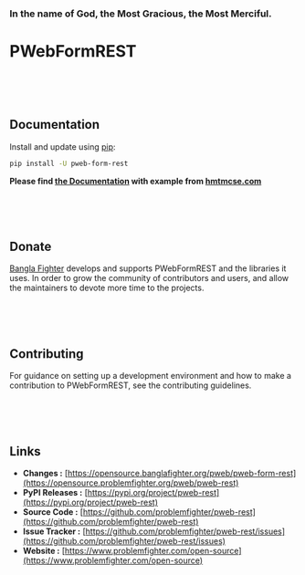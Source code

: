 ### In the name of God, the Most Gracious, the Most Merciful.

# PWebFormREST



<br/><br/><br/>
## Documentation
Install and update using [pip](https://pip.pypa.io/en/stable/getting-started/):
```bash
pip install -U pweb-form-rest
```

**Please find [the Documentation]() with example from [hmtmcse.com]()**


<br/><br/><br/>
## Donate
[Bangla Fighter](https://www.banglafighter.com/) develops and supports PWebFormREST and the libraries it uses. In order to grow
the community of contributors and users, and allow the maintainers to devote more time to the projects.


<br/><br/><br/>
## Contributing
For guidance on setting up a development environment and how to make a contribution to PWebFormREST, see the contributing guidelines.


<br/><br/><br/>
## Links
* **Changes :** [https://opensource.banglafighter.org/pweb/pweb-form-rest](https://opensource.problemfighter.org/pweb/pweb-rest)
* **PyPI Releases :** [https://pypi.org/project/pweb-rest](https://pypi.org/project/pweb-rest)
* **Source Code :** [https://github.com/problemfighter/pweb-rest](https://github.com/problemfighter/pweb-rest)
* **Issue Tracker :** [https://github.com/problemfighter/pweb-rest/issues](https://github.com/problemfighter/pweb-rest/issues)
* **Website :** [https://www.problemfighter.com/open-source](https://www.problemfighter.com/open-source)

